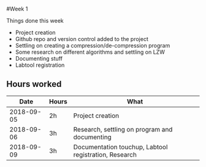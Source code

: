 #Week 1

Things done this week

* Project creation
* Github repo and version control added to the project
* Settling on creating a compression/de-compression program
* Some research on different algorithms and settling on LZW
* Documenting stuff
* Labtool registration

## Hours worked

| Date | Hours | What|
|---|---|---|
|2018-09-05| 2h | Project creation|
|2018-09-06| 3h | Research, settling on program and documenting|
|2018-09-09| 3h | Documentation touchup, Labtool registration, Research|

